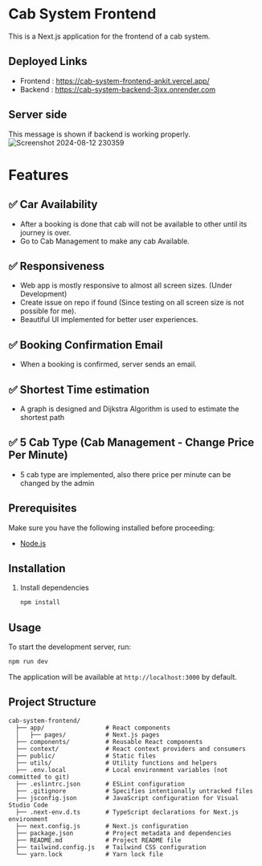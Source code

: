 # Cab System Frontend
This is a Next.js application for the frontend of a cab system.

## Deployed Links
- Frontend : https://cab-system-frontend-ankit.vercel.app/
- Backend : https://cab-system-backend-3jxx.onrender.com

## Server side
This message is shown if backend is working properly.
![Screenshot 2024-08-12 230359](https://github.com/user-attachments/assets/7f0fd9d8-0b3b-4cb6-9935-cdcdd71be572)


# Features
## ✅ Car Availability
- After a booking is done that cab will not be available to other until its journey is over.
- Go to Cab Management to make any cab Available.

## ✅ Responsiveness
- Web app is mostly responsive to almost all screen sizes. (Under Development)
- Create issue on repo if found (Since testing on all screen size is not possible for me).
- Beautiful UI implemented for better user experiences.

## ✅ Booking Confirmation Email
- When a booking is confirmed, server sends an email.

## ✅ Shortest Time estimation
- A graph is designed and Dijkstra Algorithm is used to estimate the shortest path

## ✅ 5 Cab Type (Cab Management - Change Price Per Minute)
- 5 cab type are implemented, also there price per minute can be changed by the admin

## Prerequisites
Make sure you have the following installed before proceeding:
- [Node.js](https://nodejs.org/)

## Installation

1. Install dependencies

   ```bash
   npm install
   ```

## Usage

To start the development server, run:

```bash
npm run dev
```

The application will be available at `http://localhost:3000` by default.

## Project Structure

```
cab-system-frontend/
  ├── app/                 # React components
  │   ├── pages/           # Next.js pages
  ├── components/          # Reusable React components
  ├── context/             # React context providers and consumers
  ├── public/              # Static files
  ├── utils/               # Utility functions and helpers
  ├── .env.local           # Local environment variables (not committed to git)
  ├── .eslintrc.json       # ESLint configuration
  ├── .gitignore           # Specifies intentionally untracked files
  ├── jsconfig.json        # JavaScript configuration for Visual Studio Code
  ├── .next-env.d.ts       # TypeScript declarations for Next.js environment
  ├── next.config.js       # Next.js configuration
  ├── package.json         # Project metadata and dependencies
  ├── README.md            # Project README file
  ├── tailwind.config.js   # Tailwind CSS configuration
  └── yarn.lock            # Yarn lock file
```
